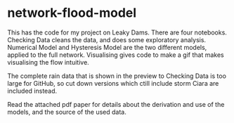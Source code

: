 # network-flood-model

This has the code for my project on Leaky Dams. There are four notebooks. Checking Data cleans the data, and does some exploratory analysis. Numerical Model and Hysteresis Model are the two different models, applied to the full network. Visualising gives code to make a gif that makes visualising the flow intuitive.

The complete rain data that is shown in the preview to Checking Data is too large for GitHub, so cut down versions which ctill include storm Ciara are included instead.

Read the attached pdf paper for details about the derivation and use of the models, and the source of the used data.

